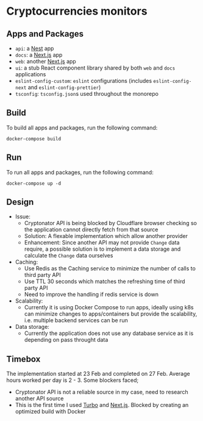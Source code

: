 # Cryptocurrencies monitors

## Apps and Packages

- `api`: a [Nest](https://github.com/nestjs/nest) app
- `docs`: a [Next.js](https://nextjs.org/) app
- `web`: another [Next.js](https://nextjs.org/) app
- `ui`: a stub React component library shared by both `web` and `docs` applications
- `eslint-config-custom`: `eslint` configurations (includes `eslint-config-next` and `eslint-config-prettier`)
- `tsconfig`: `tsconfig.json`s used throughout the monorepo

## Build

To build all apps and packages, run the following command:

```shell
docker-compose build
```

## Run

To run all apps and packages, run the following command:

```shell
docker-compose up -d
```

## Design

- Issue:
  - Cryptonator API is being blocked by Cloudflare browser checking so the application cannot directly fetch from that source
  - Solution: A flexable implementation which allow another provider
  - Enhancement: Since another API may not provide `Change` data require, a possible solution is to implement a data storage and calculate the `Change` data ourselves
- Caching:
  - Use Redis as the Caching service to minimize the number of calls to third party API
  - Use TTL 30 seconds which matches the refreshing time of third party API
  - Need to improve the handling if redis service is down
- Scalability:
  - Currently it is using Docker Compose to run apps, ideally using k8s can minimize changes to apps/containers but provide the scalability, i.e. multiple backend services can be run
- Data storage:
  - Currently the application does not use any database service as it is depending on pass throught data

## Timebox

The implementation started at 23 Feb and completed on 27 Feb. Average hours worked per day is 2 - 3. Some blockers faced;

- Cryptonator API is not a reliable source in my case, need to research another API source
- This is the first time I used [Turbo](https://turbo.build/) and [Next.js](https://nextjs.org/). Blocked by creating an optimized build with Docker
